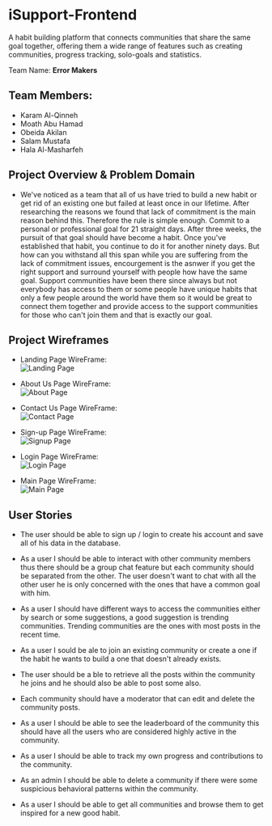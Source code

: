 # iSupport-Frontend

A habit building platform that connects communities that share the same goal together, offering them a wide range of features such as creating communities, progress tracking, solo-goals and statistics.

Team Name: **Error Makers**

## Team Members:

- Karam Al-Qinneh
- Moath Abu Hamad
- Obeida Akilan
- Salam Mustafa
- Hala Al-Masharfeh

## Project Overview & Problem Domain

- We've noticed as a team that all of us have tried to build a new habit or get rid of an existing one but failed at least once in our lifetime. After researching the reasons we found that lack of commitment is the main reason behind this. Therefore the rule is simple enough. Commit to a personal or professional goal for 21 straight days. After three weeks, the pursuit of that goal should have become a habit. Once you've established that habit, you continue to do it for another ninety days. But how can you withstand all this span while you are suffering from the lack of commitment issues, encourgement is the asnwer if you get the right support and surround yourself with people how have the same goal. Support communities have been there since always but not everybody has access to them or some people have unique habits that only a few people around the world have them so it would be great to connect them together and provide access to the support communities for those who can't join them and that is exactly our goal.

## Project Wireframes

- Landing Page WireFrame:  
  ![Landing Page](./public/assets/landing.png)

- About Us Page WireFrame:  
  ![About Page](./public/assets/about.png)

- Contact Us Page WireFrame:  
  ![Contact Page](./public/assets/contact.png)

- Sign-up Page WireFrame:  
  ![Signup Page](./public/assets/signup.png)

- Login Page WireFrame:  
  ![Login Page](./public/assets/login.png)

- Main Page WireFrame:  
  ![Main Page](./public/assets/main.png)

## User Stories

- The user should be able to sign up / login to create his account and save all of his data in the database.

- As a user I should be able to interact with other community members thus there should be a group chat feature but each community should be separated from the other. The user doesn't want to chat with all the other user he is only concerned with the ones that have a common goal with him.

- As a user I should have different ways to access the communities either by search or some suggestions, a good suggestion is trending communities. Trending communities are the ones with most posts in the recent time.

- As a user I sould be ale to join an existing community or create a one if the habit he wants to build a one that doesn't already exists.

- The user should be a ble to retrieve all the posts within the community he joins and he should also be able to post some also.

- Each community should have a moderator that can edit and delete the community posts.

- As a user I should be able to see the leaderboard of the community this should have all the users who are considered highly active in the community.

- As a user I should be able to track my own progress and contributions to the community.

- As an admin I should be able to delete a community if there were some suspicious behavioral patterns within the community.

- As a user I should be able to get all communities and browse them to get inspired for a new good habit.
